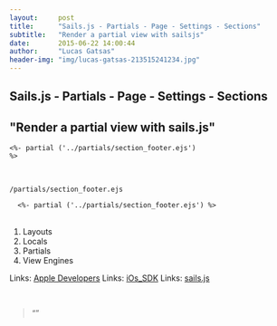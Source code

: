 ```yaml
---
layout:     post
title:      "Sails.js - Partials - Page - Settings - Sections"
subtitle:   "Render a partial view with sailsjs"
date:       2015-06-22 14:00:44
author:     "Lucas Gatsas"
header-img: "img/lucas-gatsas-213515241234.jpg"
---
```

<h2 class="section-heading">Sails.js - Partials - Page - Settings - Sections</h2>
<h2 class="section-heading">"Render a partial view with sails.js"</h2>




<code><%- partial ('../partials/section_footer.ejs') %></code> 


<br>

<code>/partials/section_footer.ejs</code>


<div class="inner-startup-partials-01">
      <code>  <%- partial ('../partials/section_footer.ejs') %>  </code>
</div>

<br>

1. Layouts
2. Locals
3. Partials
4. View Engines


Links: <a href="" target="_blank">Apple Developers</a>
Links: <a href="" target="_blank">iOs_SDK</a>
Links: <a href="http://sailsjs.org/#!/documentation/concepts" target="_blank">sails.js</a>



<br>
<blockquote>
“” 
</blockquote>


